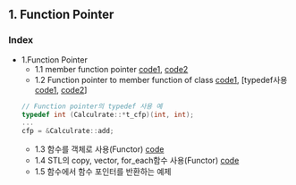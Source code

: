 ## 1. Function Pointer

###  Index
* 1.Function Pointer
  * 1.1 member function pointer [code1](https://github.com/csbyun-data/CPP-Pro/blob/main/chap02/Function_Pointer/Function_Pointer1.cpp), [code2](https://github.com/csbyun-data/CPP-Pro/blob/main/chap02/Function_Pointer/Function_Pointer2.cpp)
  * 1.2 Function pointer to member function of class [code1](https://github.com/csbyun-data/CPP-Pro/blob/main/chap02/Function_Pointer/Function_Pointer3.cpp), [typedef사용[code1](https://github.com/csbyun-data/CPP-Pro/blob/main/chap02/Function_Pointer/Function_Pointer_typedef.c), [code2](https://github.com/csbyun-data/CPP-Pro/blob/main/chap02/Function_Pointer/Function_Pointer_typedef2.c)]
  ```c
  // Function pointer의 typedef 사용 예
  typedef int (Calculrate::*t_cfp)(int, int);
  ...
  cfp = &Calculrate::add;
  ```
  * 1.3 함수를 객체로 사용(Functor) [code](https://github.com/csbyun-data/CPP-Pro/blob/main/chap02/Function_Pointer/Functor1.cpp)    
  * 1.4 STL의 copy, vector, for_each함수 사용(Functor) [code]()
  * 1.5 함수에서 함수 포인터를 반환하는 예제
